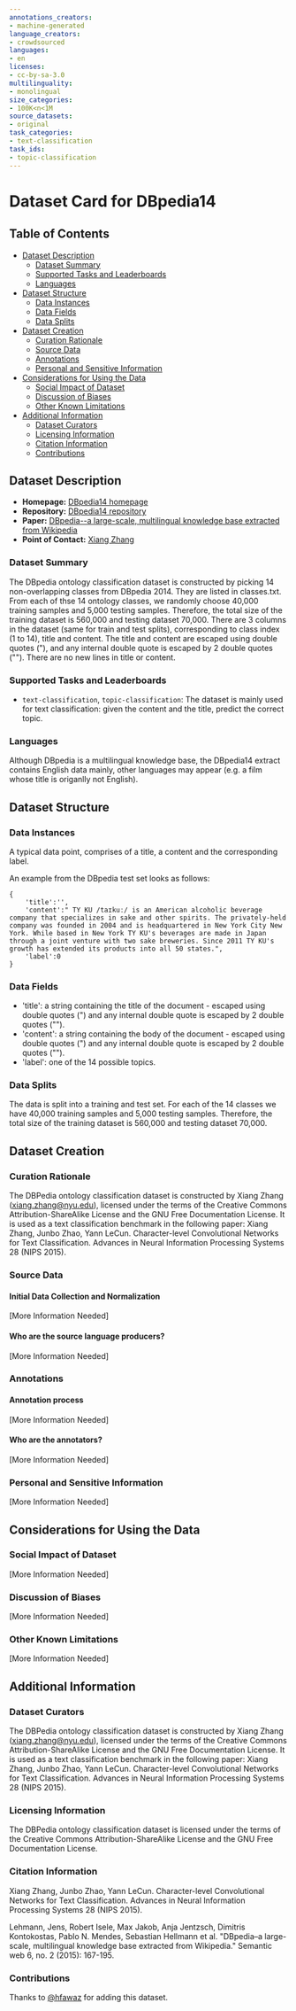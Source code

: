 ```yaml
---
annotations_creators:
- machine-generated
language_creators:
- crowdsourced
languages:
- en
licenses:
- cc-by-sa-3.0
multilinguality:
- monolingual
size_categories:
- 100K<n<1M
source_datasets:
- original
task_categories:
- text-classification
task_ids:
- topic-classification
---
```


# Dataset Card for DBpedia14

## Table of Contents
- [Dataset Description](#dataset-description)
  - [Dataset Summary](#dataset-summary)
  - [Supported Tasks and Leaderboards](#supported-tasks-and-leaderboards)
  - [Languages](#languages)
- [Dataset Structure](#dataset-structure)
  - [Data Instances](#data-instances)
  - [Data Fields](#data-fields)
  - [Data Splits](#data-splits)
- [Dataset Creation](#dataset-creation)
  - [Curation Rationale](#curation-rationale)
  - [Source Data](#source-data)
  - [Annotations](#annotations)
  - [Personal and Sensitive Information](#personal-and-sensitive-information)
- [Considerations for Using the Data](#considerations-for-using-the-data)
  - [Social Impact of Dataset](#social-impact-of-dataset)
  - [Discussion of Biases](#discussion-of-biases)
  - [Other Known Limitations](#other-known-limitations)
- [Additional Information](#additional-information)
  - [Dataset Curators](#dataset-curators)
  - [Licensing Information](#licensing-information)
  - [Citation Information](#citation-information)
  - [Contributions](#contributions)

## Dataset Description

- **Homepage:** [DBpedia14 homepage](https://wiki.dbpedia.org/develop/datasets)
- **Repository:** [DBpedia14 repository](https://github.com/dbpedia/extraction-framework)
- **Paper:** [DBpedia--a large-scale, multilingual knowledge base extracted from Wikipedia](https://content.iospress.com/articles/semantic-web/sw134)
- **Point of Contact:** [Xiang Zhang](mailto:xiang.zhang@nyu.edu)

### Dataset Summary

The DBpedia ontology classification dataset is constructed by picking 14 non-overlapping classes
from DBpedia 2014. They are listed in classes.txt. From each of thse 14 ontology classes, we
randomly choose 40,000 training samples and 5,000 testing samples. Therefore, the total size
of the training dataset is 560,000 and testing dataset 70,000.
There are 3 columns in the dataset (same for train and test splits), corresponding to class index
(1 to 14), title and content. The title and content are escaped using double quotes ("), and any
internal double quote is escaped by 2 double quotes (""). There are no new lines in title or content.

### Supported Tasks and Leaderboards

- `text-classification`, `topic-classification`: The dataset is mainly used for text classification: given the content
and the title, predict the correct topic. 

### Languages

Although DBpedia is a multilingual knowledge base, the DBpedia14 extract contains English data mainly, other languages may appear
(e.g. a film whose title is origanlly not English).  

## Dataset Structure

### Data Instances

A typical data point, comprises of a title, a content and the corresponding label. 

An example from the DBpedia test set looks as follows:
```
{
    'title':'',
    'content':" TY KU /taɪkuː/ is an American alcoholic beverage company that specializes in sake and other spirits. The privately-held company was founded in 2004 and is headquartered in New York City New York. While based in New York TY KU's beverages are made in Japan through a joint venture with two sake breweries. Since 2011 TY KU's growth has extended its products into all 50 states.",
    'label':0
}
```

### Data Fields

- 'title': a string containing the title of the document - escaped using double quotes (") and any internal double quote is escaped by 2 double quotes ("").
- 'content': a string containing the body of the document - escaped using double quotes (") and any internal double quote is escaped by 2 double quotes ("").
- 'label': one of the 14 possible topics.

### Data Splits

The data is split into a training and test set.
For each of the 14 classes we have 40,000 training samples and 5,000 testing samples.
Therefore, the total size of the training dataset is 560,000 and testing dataset 70,000.

## Dataset Creation

### Curation Rationale

The DBPedia ontology classification dataset is constructed by Xiang Zhang (xiang.zhang@nyu.edu), licensed under the terms of the Creative Commons Attribution-ShareAlike License and the GNU Free Documentation License. It is used as a text classification benchmark in the following paper: Xiang Zhang, Junbo Zhao, Yann LeCun. Character-level Convolutional Networks for Text Classification. Advances in Neural Information Processing Systems 28 (NIPS 2015).

### Source Data

#### Initial Data Collection and Normalization

[More Information Needed]

#### Who are the source language producers?

[More Information Needed]

### Annotations

#### Annotation process

[More Information Needed]

#### Who are the annotators?

[More Information Needed]

### Personal and Sensitive Information

[More Information Needed]

## Considerations for Using the Data

### Social Impact of Dataset

[More Information Needed]

### Discussion of Biases

[More Information Needed]

### Other Known Limitations

[More Information Needed]

## Additional Information

### Dataset Curators

The DBPedia ontology classification dataset is constructed by Xiang Zhang (xiang.zhang@nyu.edu), licensed under the terms of the Creative Commons Attribution-ShareAlike License and the GNU Free Documentation License. It is used as a text classification benchmark in the following paper: Xiang Zhang, Junbo Zhao, Yann LeCun. Character-level Convolutional Networks for Text Classification. Advances in Neural Information Processing Systems 28 (NIPS 2015).

### Licensing Information

The DBPedia ontology classification dataset is licensed under the terms of the Creative Commons Attribution-ShareAlike License and the GNU Free Documentation License.

### Citation Information

Xiang Zhang, Junbo Zhao, Yann LeCun. Character-level Convolutional Networks for Text Classification. Advances in Neural Information Processing Systems 28 (NIPS 2015).

Lehmann, Jens, Robert Isele, Max Jakob, Anja Jentzsch, Dimitris Kontokostas, Pablo N. Mendes, Sebastian Hellmann et al. "DBpedia–a large-scale, multilingual knowledge base extracted from Wikipedia." Semantic web 6, no. 2 (2015): 167-195.
### Contributions

Thanks to [@hfawaz](https://github.com/hfawaz) for adding this dataset.